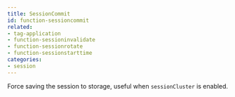 ```yaml
---
title: SessionCommit
id: function-sessioncommit
related:
- tag-application
- function-sessioninvalidate
- function-sessionrotate
- function-sessionstarttime
categories:
- session
---
```


Force saving the session to storage, useful when `sessionCluster` is enabled.
